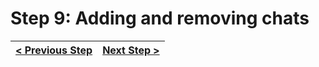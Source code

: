 # Step 9: Adding and removing chats

[//]: # (head-end)




[//]: # (foot-start)

[{]: <helper> (navStep)

| [< Previous Step](https://github.com/Urigo/WhatsApp-Clone-Server/tree/master@next/.tortilla/manuals/views/step8.md) | [Next Step >](https://github.com/Urigo/WhatsApp-Clone-Server/tree/master@next/.tortilla/manuals/views/step10.md) |
|:--------------------------------|--------------------------------:|

[}]: #
